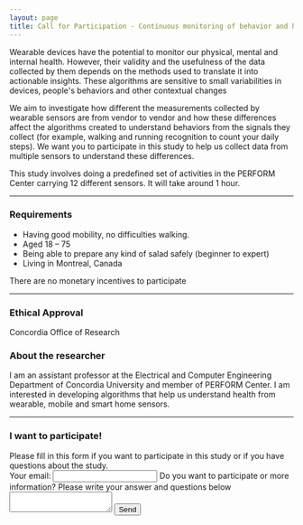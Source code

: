 ```yaml
---
layout: page
title: Call for Participation - Continuous monitoring of behavior and health using pervasive computing
---
```


<section>

<p>Wearable devices have the potential to monitor our physical, mental and internal health. However, their validity and the usefulness of the data collected by them depends on the methods used to translate it into actionable insights. These algorithms are sensitive to small variabilities in devices, people's behaviors and other contextual changes </p>
<p> We aim to investigate how different the measurements collected by wearable sensors are from vendor to vendor and how these differences affect the algorithms created to understand behaviors from the signals they collect (for example, walking and running recognition to count your daily steps). We want you to participate in this study to help us collect data from multiple sensors to understand these differences. </p>
<p>This study involves doing a predefined set of activities in the PERFORM Center carrying 12 different sensors. It will take around 1 hour. </p>

<hr class="major" />

<h3> Requirements </h3>
<div class=box>
<ul>
<li>Having good mobility, no difficulties walking. </li>
<li>Aged 18 – 75</li>
<li>Being able to prepare any kind of salad safely (beginner to expert) </li>
<li>Living in Montreal, Canada </li>
</ul>
</div>
<p>There are no monetary incentives to participate</p>

<hr class="major" />

<h3>Ethical Approval </h3>
<p>Concordia Office of Research</p>
<h3>About the researcher</h3>
<p>I am an assistant professor at the Electrical and Computer Engineering Department of Concordia University and member of PERFORM Center. I am interested in developing algorithms that help us understand health from wearable, mobile and smart home sensors. </p>

<hr class="major" />
<h3> I want to participate!</h3>
Please fill in this form if you want to participate in this study or if you have questions about the study.

<form
  action="https://formspree.io/f/mpzbezqz" method="POST" >


  <label>
    Your email:
    <input type="email" name="email">
  </label>
  <label>
    Do you want to participate or more information? Please write your answer and questions below
    <textarea name="message"></textarea>
  </label>
  <!-- your other form fields go here -->
  <button type="submit">Send</button>
</form>

</section>
